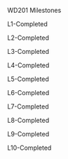 WD201 Milestones

L1-Completed

L2-Completed

L3-Completed

L4-Completed

L5-Completed

L6-Completed

L7-Completed

L8-Completed

L9-Completed

L10-Completed
